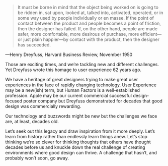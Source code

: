 

> It must be borne in mind that the object being worked on is going to be ridden in, sat
> upon, looked at, talked into, activated, operated, or in some way used by people individually or en masse. If
> the point of contact between the product and people becomes a point of friction, then the designer has failed.
> If, on the other hand, people are made safer, more comfortable, more desirous of purchase, more efficient—or
> just plain happier—by contact with the product, then the designer has succeeded.

—Henry Dreyfuss, Harvard Business Review, November 1950

Those are exciting times, and we’re tackling new and different challenges. Yet Dreyfuss wrote this homage to
user experience 62 years ago.

We have a heritage of great designers trying to make great user experiences in the face of rapidly changing
technology. User Experience may be a new(ish) term, but Human Factors is a well-established profession. Apple
may be our current commercial successful design-focused poster company but Dreyfuss demonstrated for decades
that good design was commercially rewarding.

Our technology and buzzwords might be new but the challenges we face are, at least, decades old.

Let’s seek out this legacy and draw inspiration from it more deeply. Let’s learn from history rather than
endlessly learn things anew. Let’s stop thinking we’re so clever for thinking thoughts that others have
thought decades before us and knuckle down the real challenge of creating environments where good design can
thrive. A challenge that hasn’t, and probably won’t soon, go away.